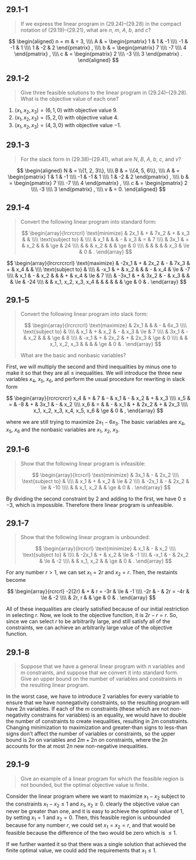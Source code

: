 ## 29.1-1

> If we express the linear program in $\text{(29.24)}$–$\text{(29.28)}$ in the compact notation of $\text{(29.19)}$–$\text{(29.21)}$, what are $n$, $m$, $A$, $b$, and $c$?

$$
\begin{aligned}
n = m & = 3, \\\\
A & =
\begin{pmatrix}
 1 &  1 & -1 \\\\
-1 & -1 &  1 \\\\
 1 & -2 &  2
\end{pmatrix}
, \\\\
b & =
\begin{pmatrix}
 7 \\\\
-7 \\\\
 4
\end{pmatrix}
, \\\\
c & =
\begin{pmatrix}
 2 \\\\
-3 \\\\
 3
\end{pmatrix}
.
\end{aligned}
$$

## 29.1-2

> Give three feasible solutions to the linear program in $\text{(29.24)}$–$\text{(29.28)}$. What is the objective value of each one?

1. $(x_1, x_2, x_3) = (6, 1, 0)$ with objective value $9$.
2. $(x_1, x_2, x_3) = (5, 2, 0)$ with objective value $4$.
3. $(x_1, x_2, x_3) = (4, 3, 0)$ with objective value $-1$.

## 29.1-3

> For the slack form in $\text{(29.38)}$–$\text{(29.41)}$, what are $N$, $B$, $A$, $b$, $c$, and $v$?

$$
\begin{aligned}
N & = \\{1, 2, 3\\}, \\\\
B & = \\{4, 5, 6\\}, \\\\
A & =
\begin{pmatrix}
 1 &  1 & -1 \\\\
-1 & -1 &  1 \\\\
 1 & -2 &  2
\end{pmatrix}
, \\\\
b & =
\begin{pmatrix}
 7 \\\\
-7 \\\\
 4
\end{pmatrix}
, \\\\
c & =
\begin{pmatrix}
 2 \\\\
-3 \\\\
 3
\end{pmatrix}
, \\\\
v & = 0.
\end{aligned}
$$

## 29.1-4

> Convert the following linear program into standard form:
>
> $$
> \begin{array}{lrcrcrcrl}
> \text{minimize}   & 2x_1 & + & 7x_2 & + & x_3 &     & \\\\
> \text{subject to} & \\\\
>                   &  x_1 &   &      & - & x_3 & =   &  7 \\\\
>                   & 3x_1 & + &  x_2 &   &     & \ge & 24 \\\\
>                   &      &   &  x_2 &   &     & \ge &  0 \\\\
>                   &      &   &      &   & x_3 & \le &  0 & .
> \end{array}
> $$

$$
\begin{array}{lrcrcrcrcrl}
\text{maximize}   & -2x_1 & + & 2x_2 & - & 7x_3 & +  & x_4 &     & \\\\
\text{subject to} & \\\\
                  &  -x_1 & + &  x_2 &   &      & -  & x_4 & \le &  -7 \\\\
                  &   x_1 & - &  x_2 &   &      & +  & x_4 & \le &   7 \\\\
                  & -3x_1 & + & 3x_2 & - &  x_3 &    &     & \le & -24 \\\\
                  &       & x_1, x_2, x_3, x_4  & & & & &  & \ge &   0 & .
\end{array}
$$

## 29.1-5

> Convert the following linear program into slack form:
>
> $$
> \begin{array}{lrcrcrcrl}
> \text{maximize}   & 2x_1 &   &      & - & 6x_3 \\\\
> \text{subject to} & \\\\
>                   &  x_1 & + &  x_2 & - &  x_3 & \le & 7 \\\\
>                   & 3x_1 & - &  x_2 &   &      & \ge & 8 \\\\
>                   & -x_1 & + & 2x_2 & + & 2x_3 & \ge & 0 \\\\
>                   &      & x_1, x_2, x_3 & & & & \ge & 0 & .
> \end{array}
> $$
>
> What are the basic and nonbasic variables?

First, we will multiply the second and third inequalities by minus one to make it so that they are all $\le$ inequalities. We will introduce the three new variables $x_4$, $x_5$, $x_6$, and perform the usual procedure for rewriting in slack form

$$
\begin{array}{rcrcrcrcr}
                         x_4 & =   &  7 & - &  x_1 & - &  x_2 & + &  x_3 \\\\
                         x_5 & =   & -8 & + & 3x_1 & - &  x_2 \\\\
                         x_6 & =   &    & - &  x_1 & + & 2x_2 & + & 2x_3 \\\\
x_1, x_2, x_3, x_4, x_5, x_6 & \ge &  0 & ,
\end{array}
$$

where we are still trying to maximize $2x_1 - 6x_3$. The basic variables are $x_4$, $x_5$, $x_6$ and the nonbasic variables are $x_1$, $x_2$, $x_3$.

## 29.1-6

> Show that the following linear program is infeasible:
>
> $$
> \begin{array}{lrcrcrl}
> \text{minimize}   &  3x_1 & - & 2x_2 \\\\
> \text{subject to} & \\\\
>                   &   x_1 & + &  x_2   & \le &   2 \\\\
>                   & -2x_1 & - & 2x_2   & \le & -10 \\\\
>                   &       & x_1, x_2 & & \ge &   0 & .
> \end{array}
> $$

By dividing the second constraint by $2$ and adding to the first, we have $0 \le −3$, which is impossible. Therefore there linear program is unfeasible.

## 29.1-7

> Show that the following linear program is unbounded:
>
> $$
> \begin{array}{lrcrcrl}
> \text{minimize}   &   x_1 & - &  x_2 \\\\
> \text{subject to} & \\\\
>                   & -2x_1 & + &  x_2   & \le & -1 \\\\
>                   &  -x_1 & - & 2x_2   & \le & -2 \\\\
>                   &       & x_1, x_2 & & \ge &  0 & .
> \end{array}
> $$

For any number $r > 1$, we can set $x_1 = 2r$ and $x_2 = r$. Then, the restaints become

$$
\begin{array}{rcrcrl}
-2(2r) & + &  r = -3r & \le & -1 \\\\
   -2r & - & 2r = -4r & \le & -2 \\\\
       & 2r, r &      & \ge &  0 & .
\end{array}
$$

All of these inequalities are clearly satisfied because of our initial restriction in selecting $r$. Now, we look to the objective function, it is $2r - r = r$. So, since we can select $r$ to be arbitrarily large, and still satisfy all of the constraints, we can achieve an arbitrarily large value of the objective function.

## 29.1-8

> Suppose that we have a general linear program with $n$ variables and $m$ constraints, and suppose that we convert it into standard form. Give an upper bound on the number of variables and constraints in the resulting linear program.

In the worst case, we have to introduce 2 variables for every variable to ensure that we have nonnegativity constraints, so the resulting program will have $2n$ variables. If each of the $m$ constraints (these which are not non-negativity constrains for variables) is an equality, we would have to double the number of constraints to create inequalities, resulting in $2m$ constraints. Changing minimization to maximization and greater-than signs to less-than signs don't affect the number of variables or constraints, so the upper bound is $2n$ on variables and $2m + 2n$ on constraints, where the $2n$ accounts for the at most $2n$ new non-negative inequalities.

## 29.1-9

> Give an example of a linear program for which the feasible region is not bounded, but the optimal objective value is finite.

Consider the linear program where we want to maximize $x_1 − x_2$ subject to the constraints $x_1 − x_2 \le 1$ and $x_1$, $x_2 \ge 0$. clearly the objective value can never be greater than one, and it is easy to achieve the optimal value of $1$, by setting $x_1 = 1$ and $x_2 = 0$. Then, this feasible region is unbounded because for any number $r$, we could set $x_1 = x_2 = r$, and that would be feasible because the difference of the two would be zero which is $\le 1$.

If we further wanted it so that there was a single solution that achieved the finite optimal value, we could add the requirements that $x_1 \le 1$.
